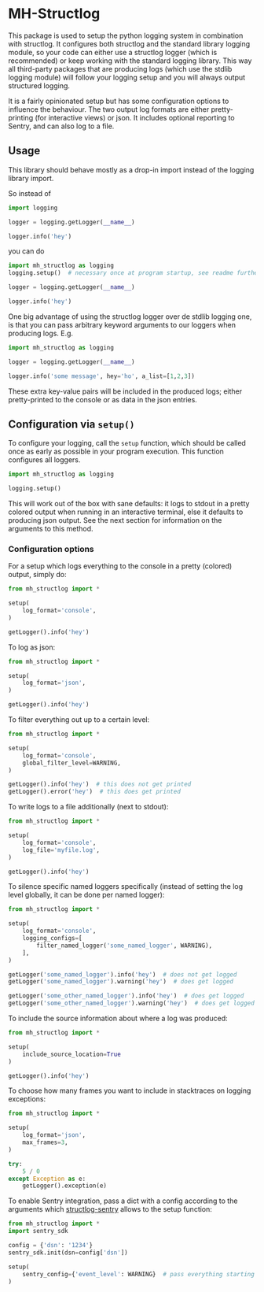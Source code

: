# MH-Structlog

This package is used to setup the python logging system in combination with structlog. It configures both structlog and the standard library logging module, so your code can either use a structlog logger (which is recommended) or keep working with the standard logging library. This way all third-party packages that are producing logs (which use the stdlib logging module) will follow your logging setup and you will always output structured logging.

It is a fairly opinionated setup but has some configuration options to influence the behaviour. The two output log formats are either pretty-printing (for interactive views) or json. It includes optional reporting to Sentry, and can also log to a file.

## Usage

This library should behave mostly as a drop-in import instead of the logging library import.

So instead of

```python
import logging

logger = logging.getLogger(__name__)

logger.info('hey')
```

you can do

```python
import mh_structlog as logging
logging.setup()  # necessary once at program startup, see readme further below

logger = logging.getLogger(__name__)

logger.info('hey')
```

One big advantage of using the structlog logger over de stdlib logging one, is that you can pass arbitrary keyword arguments to our loggers when producing logs. E.g.

```python
import mh_structlog as logging

logger = logging.getLogger(__name__)

logger.info('some message', hey='ho', a_list=[1,2,3])
```

These extra key-value pairs will be included in the produced logs; either pretty-printed to the console or as data in the json entries.

## Configuration via `setup()`

To configure your logging, call the `setup` function, which should be called once as early as possible in your program execution. This function configures all loggers.

```python
import mh_structlog as logging

logging.setup()
```

This will work out of the box with sane defaults: it logs to stdout in a pretty colored output when running in an interactive terminal, else it defaults to producing json output. See the next section for information on the arguments to this method.

### Configuration options

For a setup which logs everything to the console in a pretty (colored) output, simply do:

```python
from mh_structlog import *

setup(
    log_format='console',
)

getLogger().info('hey')
```

To log as json:

```python
from mh_structlog import *

setup(
    log_format='json',
)

getLogger().info('hey')
```

To filter everything out up to a certain level:

```python
from mh_structlog import *

setup(
    log_format='console',
    global_filter_level=WARNING,
)

getLogger().info('hey')  # this does not get printed
getLogger().error('hey')  # this does get printed
```

To write logs to a file additionally (next to stdout):

```python
from mh_structlog import *

setup(
    log_format='console',
    log_file='myfile.log',
)

getLogger().info('hey')
```

To silence specific named loggers specifically (instead of setting the log level globally, it can be done per named logger):

```python
from mh_structlog import *

setup(
    log_format='console',
    logging_configs=[
        filter_named_logger('some_named_logger', WARNING),
    ],
)

getLogger('some_named_logger').info('hey')  # does not get logged
getLogger('some_named_logger').warning('hey')  # does get logged

getLogger('some_other_named_logger').info('hey')  # does get logged
getLogger('some_other_named_logger').warning('hey')  # does get logged
```

To include the source information about where a log was produced:

```python
from mh_structlog import *

setup(
    include_source_location=True
)

getLogger().info('hey')
```

To choose how many frames you want to include in stacktraces on logging exceptions:

```python
from mh_structlog import *

setup(
    log_format='json',
    max_frames=3,
)

try:
    5 / 0
except Exception as e:
    getLogger().exception(e)
```

To enable Sentry integration, pass a dict with a config according to the arguments which [structlog-sentry](https://github.com/kiwicom/structlog-sentry?tab=readme-ov-file#usage) allows to the setup function:

```python
from mh_structlog import *
import sentry_sdk

config = {'dsn': '1234'}
sentry_sdk.init(dsn=config['dsn'])

setup(
    sentry_config={'event_level': WARNING}  # pass everything starting from WARNING level to Sentry
)

```
